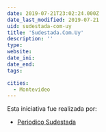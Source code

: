 ```yaml
---
date: 2019-07-21T23:02:24.000Z
date_last_modified: 2019-07-21
uid: sudestada-com-uy
title: 'Sudestada.Com.Uy'
description: ''
type: 
website: 
date_ini: 
date_end: 
tags:

cities: 
  - Montevideo
---
```


Esta iniciativa fue realizada por:

- [Periodico Sudestada](/organizaciones/periodico-sudestada)
